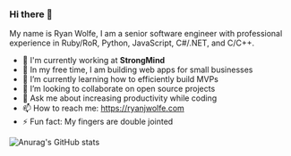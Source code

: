### Hi there 👋

My name is Ryan Wolfe, I am a senior software engineer with professional experience in Ruby/RoR, Python, JavaScript, C#/.NET, and C/C++.


<!--
**RyanJWolfe/RyanJWolfe** is a ✨ _special_ ✨ repository because its `README.md` (this file) appears on your GitHub profile.

Here are some ideas to get you started:

- 🔭 I’m currently working on ...
- 🌱 I’m currently learning ...
- 👯 I’m looking to collaborate on ...
- 🤔 I’m looking for help with ...
- 💬 Ask me about ...
- 📫 How to reach me: ...
- 😄 Pronouns: ...
- ⚡ Fun fact: ...
-->
- 🏢 I'm currently working at **StrongMind**
- 🔭 In my free time, I am building web apps for small businesses
- 🌱 I’m currently learning how to efficiently build MVPs
- 👯 I’m looking to collaborate on open source projects
- 💬 Ask me about increasing productivity while coding
- 📫 How to reach me: https://ryanjwolfe.com
- ⚡ Fun fact: My fingers are double jointed

![Anurag's GitHub stats](https://github-readme-stats.vercel.app/api?username=RyanJWolfe&count_private=true&show_icons=true)
